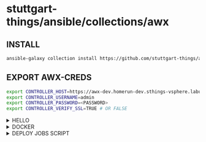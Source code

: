 # stuttgart-things/ansible/collections/awx

## INSTALL

```bash
ansible-galaxy collection install https://github.com/stuttgart-things/ansible/releases/download/sthings-awx-25.4.587.tar.gz/sthings-awx-25.4.587.tar.gz -f
```

## EXPORT AWX-CREDS

```bash
export CONTROLLER_HOST=https://awx-dev.homerun-dev.sthings-vsphere.labul.sva.de
export CONTROLLER_USERNAME=admin
export CONTROLLER_PASSWORD=<PASSWORD>
export CONTROLLER_VERIFY_SSL=TRUE # OR FALSE
```

<details><summary>HELLO</summary>

```bash
ansible-playbook sthings.awx.hello_awx -vv
```
</details>

<details><summary>DOCKER</summary>

docker deployment awx job template w/ survey

```bash
ansible-playbook sthings.awx.docker -vv
```

</details>

<details><summary>DEPLOY JOBS SCRIPT</summary>

Replace/Add/Remove job names inside arr-Variable if you want to deploy specific jobs

```bash
export CONTROLLER_HOST=https://awx.<DOMAIN>.sva.de #EXAMPLE!
export CONTROLLER_USERNAME=admin #EXAMPLE!
export CONTROLLER_PASSWORD=<PASSWORD>

arr=("baseos" "golang" "nerdctl" "docker")
for i in ${!arr[@]};
do
  echo $i "${arr[i]}";
  ansible-playbook sthings.awx."${arr[i]}" -vv;
done
```


```bash
export CONTROLLER_HOST=https://awx.<DOMAIN>.sva.de #EXAMPLE!
export CONTROLLER_USERNAME=admin #EXAMPLE!
export CONTROLLER_PASSWORD=<PASSWORD>

arr=("set_stats" "render_upload_template" "get_execute_terraform" "create_vm_workflow")
for i in ${!arr[@]};
do
  echo $i "${arr[i]}";
  ansible-playbook sthings.awx."${arr[i]}" -vv;
done
```

</details>
